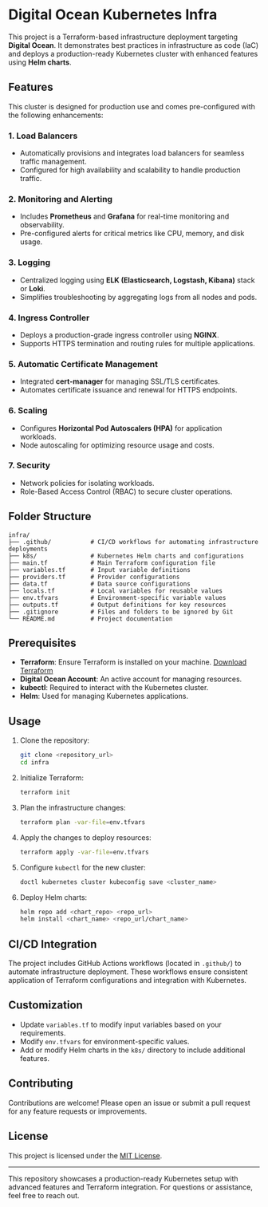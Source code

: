 # Digital Ocean Kubernetes Infra

This project is a Terraform-based infrastructure deployment targeting **Digital Ocean**. It demonstrates best practices in infrastructure as code (IaC) and deploys a production-ready Kubernetes cluster with enhanced features using **Helm charts**.

## Features

This cluster is designed for production use and comes pre-configured with the following enhancements:

### 1. **Load Balancers**
   - Automatically provisions and integrates load balancers for seamless traffic management.
   - Configured for high availability and scalability to handle production traffic.

### 2. **Monitoring and Alerting**
   - Includes **Prometheus** and **Grafana** for real-time monitoring and observability.
   - Pre-configured alerts for critical metrics like CPU, memory, and disk usage.

### 3. **Logging**
   - Centralized logging using **ELK (Elasticsearch, Logstash, Kibana)** stack or **Loki**.
   - Simplifies troubleshooting by aggregating logs from all nodes and pods.

### 4. **Ingress Controller**
   - Deploys a production-grade ingress controller using **NGINX**.
   - Supports HTTPS termination and routing rules for multiple applications.

### 5. **Automatic Certificate Management**
   - Integrated **cert-manager** for managing SSL/TLS certificates.
   - Automates certificate issuance and renewal for HTTPS endpoints.

### 6. **Scaling**
   - Configures **Horizontal Pod Autoscalers (HPA)** for application workloads.
   - Node autoscaling for optimizing resource usage and costs.

### 7. **Security**
   - Network policies for isolating workloads.
   - Role-Based Access Control (RBAC) to secure cluster operations.

## Folder Structure

```
infra/
├── .github/           # CI/CD workflows for automating infrastructure deployments
├── k8s/               # Kubernetes Helm charts and configurations
├── main.tf            # Main Terraform configuration file
├── variables.tf       # Input variable definitions
├── providers.tf       # Provider configurations
├── data.tf            # Data source configurations
├── locals.tf          # Local variables for reusable values
├── env.tfvars         # Environment-specific variable values
├── outputs.tf         # Output definitions for key resources
├── .gitignore         # Files and folders to be ignored by Git
└── README.md          # Project documentation
```

## Prerequisites

- **Terraform**: Ensure Terraform is installed on your machine. [Download Terraform](https://www.terraform.io/downloads.html)
- **Digital Ocean Account**: An active account for managing resources.
- **kubectl**: Required to interact with the Kubernetes cluster.
- **Helm**: Used for managing Kubernetes applications.

## Usage

1. Clone the repository:
   ```bash
   git clone <repository_url>
   cd infra
   ```

2. Initialize Terraform:
   ```bash
   terraform init
   ```

3. Plan the infrastructure changes:
   ```bash
   terraform plan -var-file=env.tfvars
   ```

4. Apply the changes to deploy resources:
   ```bash
   terraform apply -var-file=env.tfvars
   ```

5. Configure `kubectl` for the new cluster:
   ```bash
   doctl kubernetes cluster kubeconfig save <cluster_name>
   ```

6. Deploy Helm charts:
   ```bash
   helm repo add <chart_repo> <repo_url>
   helm install <chart_name> <repo_url/chart_name>
   ```

## CI/CD Integration

The project includes GitHub Actions workflows (located in `.github/`) to automate infrastructure deployment. These workflows ensure consistent application of Terraform configurations and integration with Kubernetes.

## Customization

- Update `variables.tf` to modify input variables based on your requirements.
- Modify `env.tfvars` for environment-specific values.
- Add or modify Helm charts in the `k8s/` directory to include additional features.

## Contributing

Contributions are welcome! Please open an issue or submit a pull request for any feature requests or improvements.

## License

This project is licensed under the [MIT License](LICENSE).

---

This repository showcases a production-ready Kubernetes setup with advanced features and Terraform integration. For questions or assistance, feel free to reach out.
